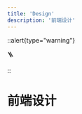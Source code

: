 ```yaml
---
title: 'Design'
description: '前端设计'
---
```


::alert{type="warning"} 

🪜

::

# 前端设计

<!-- - 设计稿
- 全局 CSS 变量
- 图片规格
- 全局配置
- 响应式
- https://juejin.cn/collection/6845243832796200967
- https://juejin.cn/post/6844903661018021896 -->
